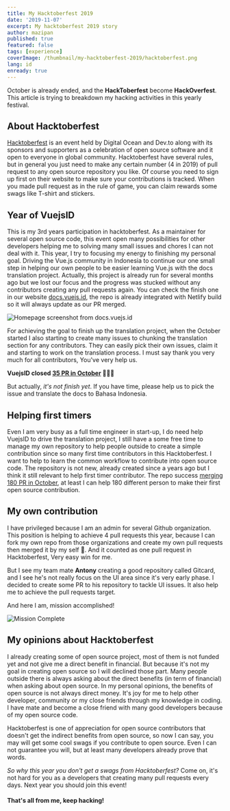 ```yaml
---
title: My Hacktoberfest 2019
date: '2019-11-07'
excerpt: My hacktoberfest 2019 story
author: mazipan
published: true
featured: false
tags: [experience]
coverImage: /thumbnail/my-hacktoberfest-2019/hacktoberfest.png
lang: id
enready: true
---
```


October is already ended, and the **HackToberfest** become **HackOverfest**. This article is trying to breakdown my hacking activities in this yearly festival.

## About Hacktoberfest

[Hacktoberfest](https://hacktoberfest.digitalocean.com/) is an event held by Digital Ocean and Dev.to along with its sponsors and supporters as a celebration of open source software and it open to everyone in global community.
Hacktoberfest have several rules, but in general you just need to make any certain number (4 in 2019) of pull request to any open source repository you like.
Of course you need to sign up first on their website to make sure your contributions is tracked.
When you made pull request as in the rule of game, you can claim rewards some swags like T-shirt and stickers.

## Year of VuejsID

This is my 3rd years participation in hacktoberfest.
As a maintainer for several open source code, this event open many possibilities for other developers helping me to solving many small issues and chores I can not deal with it.
This year, I try to focusing my energy to finishing my personal goal. Driving the Vue.js community in Indonesia to continue our one small step in helping our own people to be easier learning Vue.js with the docs translation project.
Actually, this project is already run for several months ago but we lost our focus and the progress was stucked without any contributors creating any pull requests again.
You can check the finish one in our website [docs.vuejs.id](https://docs.vuejs.id), the repo is already integrated with Netlify build so it will always update as our PR merged.

![Homepage screenshot from docs.vuejs.id](/thumbnail/my-hacktoberfest-2019/docs-vuejs-id.png)

For achieving the goal to finish up the translation project, when the October started I also starting to create many issues to chunking the translation section for any contributors.
They can easily pick their own issues, claim it and starting to work on the translation process.
I must say thank you very much for all contributors, You've very help us.

**VuejsID closed [35 PR in October](https://github.com/vuejs-id/docs/pulls?utf8=%E2%9C%93&q=is%3Apr+merged%3A2019-10-01..2019-11-01+) 🥳🥳🥳**

But actually, _it's not finish yet_. If you have time, please help us to pick the issue and translate the docs to Bahasa Indonesia.

## Helping first timers

Even I am very busy as a full time engineer in start-up, I do need help VuejsID to drive the translation project, I still have a some free time to manage my own repository to help people outside to create a simple contribution since so many first time contributors in this Hacktoberfest.
I want to help to learn the common workflow to contribute into open source code.
The repository is not new, already created since a years ago but I think it still relevant to help first timer contributor.
The repo success [merging 180 PR in October](https://github.com/mazipan/hello-open-source/pulls?utf8=%E2%9C%93&q=is%3Apr+merged%3A2019-10-01..2019-11-01+), at least I can help 180 different person to make their first open source contribution.

## My own contribution

I have privileged because I am an admin for several Github organization.
This position is helping to achieve 4 pull requests this year, because I can fork my own repo from those organizations and create my own pull requests then merged it by my self 🤣.
And it counted as one pull request in Hacktoberfest, Very easy win for me.

But I see my team mate **Antony** creating a good repository called Gitcard, and I see he's not really focus on the UI area since it's very early phase.
I decided to create some PR to his repository to tackle UI issues. It also help me to achieve the pull requests target.

And here I am, mission accomplished!

![Mission Complete](/thumbnail/my-hacktoberfest-2019/hacktoberfest-completed.png)

## My opinions about Hacktoberfest

I already creating some of open source project, most of them is not funded yet and not give me a direct benefit in financial.
But because it's not my goal in creating open source so I will declined those part.
Many people outside there is always asking about the direct benefits (in term of financial) when asking about open source.
In my personal opinions, the benefits of open source is not always direct money.
It's joy for me to help other developer, community or my close friends through my knowledge in coding.
I have mate and become a close friend with many good developers because of my open source code.

Hacktoberfest is one of appreciation for open source contributors that doesn't get the indirect benefits from open source, so now I can say, you may will get some cool swags if you contribute to open source.
Even I can not guarantee you will, but at least many developers already prove that words.

_So why this year you don't get a swags from Hacktoberfest?_
Come on, it's not hard for you as a developers that creating many pull requests every days.
Next year you should join this event!

#### That's all from me, keep hacking!
